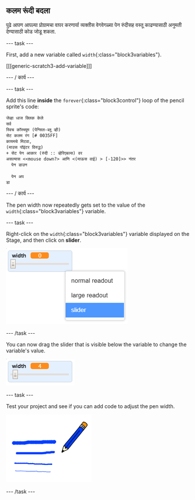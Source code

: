 ## कलम रूंदी बदला

पुढे आपण आपल्या प्रोग्रामचा वापर करणार्या व्यक्तीस वेगवेगळ्या पेन रुंदीसह वस्तू काढण्यासाठी अनुमती देण्यासाठी कोड जोडू शकता.

\--- task \---

First, add a new variable called `width`{:class="block3variables"}.

[[[generic-scratch3-add-variable]]]

\--- / कार्य \---

\--- task \---

Add this line **inside** the `forever`{:class="block3control"} loop of the pencil sprite's code:

```blocks3
जेव्हा ध्वज क्लिक केले
सर्व
स्विच कॉस्च्यूम (पेन्सिल-ब्लू व्ही)
सेट कलम रंग [# 0035FF]
कायमचे मिटवा,
(माउस पॉइंटर विरुद्ध)
+ सेट पेन आकार (रुंदी :: व्हेरिएबल्स) वर
असल्यास <<mouse down?> आणि <(माऊस वाई) > [-120]>> नंतर 
  पेन डाउन

  पेन अप
डा
```

\--- / कार्य \---

The pen width now repeatedly gets set to the value of the `width`{:class="block3variables"} variable.

\--- task \---

Right-click on the `width`{:class="block3variables"} variable displayed on the Stage, and then click on **slider**.

![screenshot](images/paint-slider.png)

\--- /task \---

You can now drag the slider that is visible below the variable to change the variable's value.

![screenshot](images/paint-slider-change.png)

\--- task \---

Test your project and see if you can add code to adjust the pen width.

![screenshot](images/paint-width-test.png)

\--- /task \---